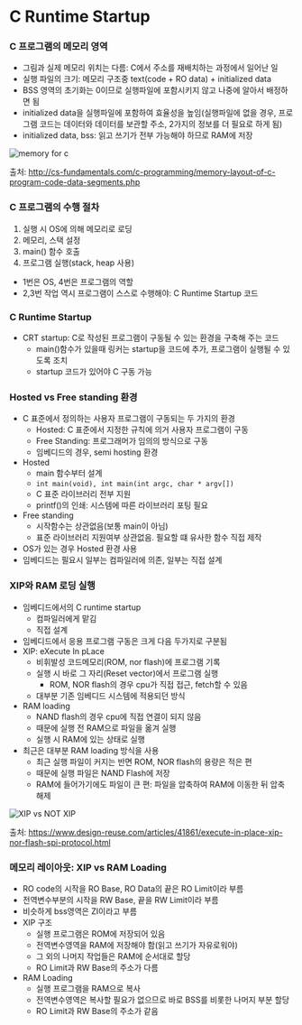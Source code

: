 # C Runtime Startup
### C 프로그램의 메모리 영역
- 그림과 실제 메모리 위치는 다름: C에서 주소를 재배치하는 과정에서 일어난 일
- 실행 파일의 크기: 메모리 구조중 text(code + RO data) + initialized data
- BSS 영역의 초기화는 0이므로 실행파일에 포함시키지 않고 나중에 알아서 배정하면 됨
- initialized data을 실행파일에 포함하여 효율성을 높임(실행파일에 없을 경우, 프로그램 코드는 데이터와 데이터를 보관할 주소, 2가지의 정보를 더 필요로 하게 됨)
- initialized data, bss: 읽고 쓰기가 전부 가능해야 하므로 RAM에 저장

![memory for c](http://cs-fundamentals.com/assets/images/code-data-segments.png)

출처: http://cs-fundamentals.com/c-programming/memory-layout-of-c-program-code-data-segments.php

### C 프로그램의 수행 절차
1. 실행 시 OS에 의해 메모리로 로딩
2. 메모리, 스택 설정
3. main() 함수 호출
4. 프로그램 실행(stack, heap 사용)
- 1번은 OS, 4번은 프로그램의 역할
- 2,3번 작업 역시 프로그램이 스스로 수행해야: C Runtime Startup 코드

### C Runtime Startup
- CRT startup: C로 작성된 프로그램이 구동될 수 있는 환경을 구축해 주는 코드
	- main()함수가 있을때 링커는 startup을 코드에 추가, 프로그램이 실행될 수 있도록 조치
	- startup 코드가 있어야 C 구동 가능

### Hosted vs Free standing 환경
- C 표준에서 정의하는 사용자 프로그램이 구동되는 두 가지의 환경
	- Hosted: C 표준에서 지정한 규칙에 의거 사용자 프로그램이 구동
	- Free Standing: 프로그래머가 임의의 방식으로 구동
	- 임베디드의 경우, semi hosting 환경
- Hosted
	- main 함수부터 설계
	- `int main(void), int main(int argc, char * argv[])`
	- C 표준 라이브러리 전부 지원
	- printf()의 인쇄: 시스템에 따른 라이브러리 포팅 필요
- Free standing
	- 시작함수는 상관없음(보통 main이 아님)
	- 표준 라이브러리 지원여부 상관없음. 필요할 떄 유사한 함수 직접 제작
- OS가 있는 경우 Hosted 환경 사용
- 임베디드는 필요시 일부는 컴파일러에 의존, 일부는 직접 설계

### XIP와 RAM 로딩 실행
- 임베디드에서의 C runtime startup
	- 컴파일러에게 맡김
	- 직접 설계
- 임베디드에서 응용 프로그램 구동은 크게 다음 두가지로 구분됨
- XIP: eXecute In pLace
	- 비휘발성 코드메모리(ROM, nor flash)에 프로그램 기록
	- 실행 시 바로 그 자리(Reset vector)에서 프로그램 실행
		- ROM, NOR flash의 경우 cpu가 직접 접근, fetch할 수 있음
	- 대부분 기존 임베디드 시스템에 적용되던 방식
- RAM loading
	- NAND flash의 경우 cpu에 직접 연결이 되지 않음
	- 때문에 실행 전 RAM으로 파일을 옮겨 실행
	- 실행 시 RAM에 있는 상태로 실행
- 최근은 대부분 RAM loading 방식을 사용
	- 최근 실행 파일이 커지는 반면 ROM, NOR flash의 용량은 적은 편
	- 때문에 실행 파일은 NAND Flash에 저장
	- RAM에 들어가기에도 파일이 큰 편: 파일을 압축하여 RAM에 이동한 뒤 압축 해제

![XIP vs NOT XIP](https://static.designandreuse.com/news_img17/20170424_2.jpg)

출처: https://www.design-reuse.com/articles/41861/execute-in-place-xip-nor-flash-spi-protocol.html

### 메모리 레이아웃: XIP vs RAM Loading
- RO code의 시작을 RO Base, RO Data의 끝은 RO Limit이라 부름
- 전역변수부분의 시작을 RW Base, 끝을 RW Limit이라 부름
- 비슷하게 bss영역은 ZI이라고 부름
- XIP 구조
	- 실행 프로그램은 ROM에 저장되어 있음
	- 전역변수영역을 RAM에 저장해야 함(읽고 쓰기가 자유로워야)
	- 그 외의 나머지 작업들은 RAM에 순서대로 할당
	- RO Limit과 RW Base의 주소가 다름
- RAM Loading
	- 실행 프로그램을 RAM으로 복사
	- 전역변수영역은 복사할 필요가 없으므로 바로 BSS를 비롯한 나머지 부분 할당
	- RO Limit과 RW Base의 주소가 같음